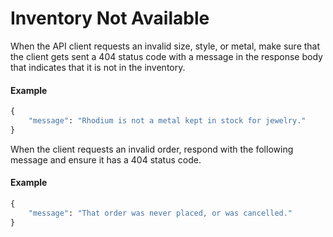 # Inventory Not Available

When the API client requests an invalid size, style, or metal, make sure that the client gets sent a 404 status code with a message in the response body that indicates that it is not in the inventory.

#### Example

```py
{
    "message": "Rhodium is not a metal kept in stock for jewelry."
}
```

When the client requests an invalid order, respond with the following message and ensure it has a 404 status code.

#### Example

```py
{
    "message": "That order was never placed, or was cancelled."
}
```
